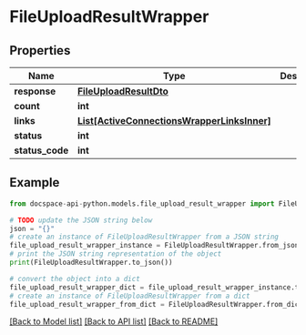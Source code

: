 # FileUploadResultWrapper

## Properties

Name | Type | Description | Notes
------------ | ------------- | ------------- | -------------
**response** | [**FileUploadResultDto**](FileUploadResultDto.md) |  | [optional] 
**count** | **int** |  | [optional] 
**links** | [**List[ActiveConnectionsWrapperLinksInner]**](ActiveConnectionsWrapperLinksInner.md) |  | [optional] 
**status** | **int** |  | [optional] 
**status_code** | **int** |  | [optional] 

## Example

```python
from docspace-api-python.models.file_upload_result_wrapper import FileUploadResultWrapper

# TODO update the JSON string below
json = "{}"
# create an instance of FileUploadResultWrapper from a JSON string
file_upload_result_wrapper_instance = FileUploadResultWrapper.from_json(json)
# print the JSON string representation of the object
print(FileUploadResultWrapper.to_json())

# convert the object into a dict
file_upload_result_wrapper_dict = file_upload_result_wrapper_instance.to_dict()
# create an instance of FileUploadResultWrapper from a dict
file_upload_result_wrapper_from_dict = FileUploadResultWrapper.from_dict(file_upload_result_wrapper_dict)
```
[[Back to Model list]](../README.md#documentation-for-models) [[Back to API list]](../README.md#documentation-for-api-endpoints) [[Back to README]](../README.md)


